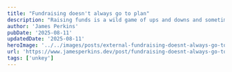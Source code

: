 ```yaml
---
title: "Fundraising doesn't always go to plan"
description: "Raising funds is a wild game of ups and downs and sometimes it doesn't truly go to plan."
author: 'James Perkins'
pubDate: '2025-08-11'
updatedDate: '2025-08-11'
heroImage: '../../images/posts/external-fundraising-doesnt-always-go-to-plan/banner_16_9-1.png'
url: 'https://www.jamesperkins.dev/post/fundraising-doesnt-always-go-to-plan?ref=pwv.com'
tags: ['unkey']
---
```


